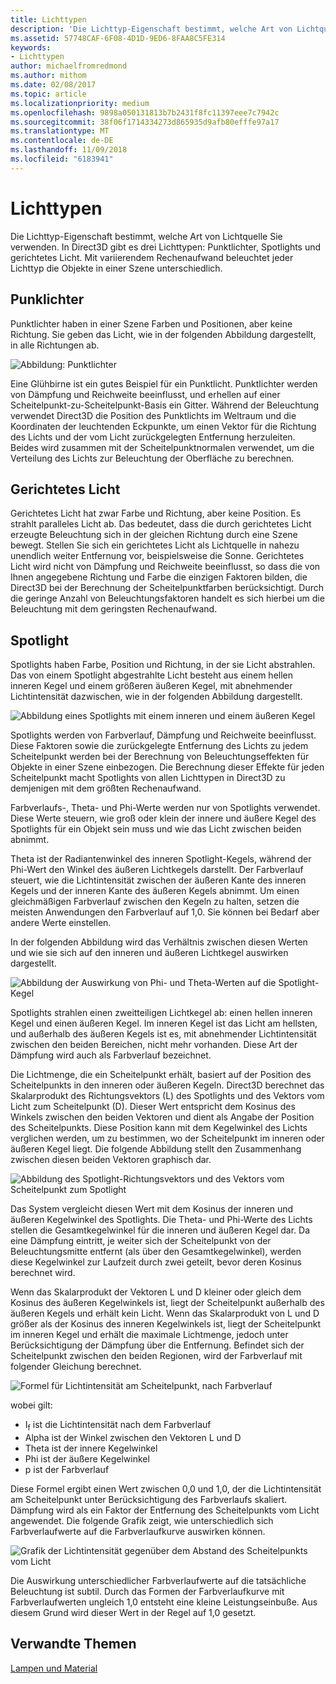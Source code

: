 ```yaml
---
title: Lichttypen
description: 'Die Lichttyp-Eigenschaft bestimmt, welche Art von Lichtquelle Sie verwenden. In Direct3D gibt es drei Lichttypen: Punktlichter, Spotlights und gerichtetes Licht.'
ms.assetid: 57748CAF-6F08-4D1D-9ED6-8FAA8C5FE314
keywords:
- Lichttypen
author: michaelfromredmond
ms.author: mithom
ms.date: 02/08/2017
ms.topic: article
ms.localizationpriority: medium
ms.openlocfilehash: 9898a050131813b7b2431f8fc11397eee7c7942c
ms.sourcegitcommit: 38f06f1714334273d865935d9afb80efffe97a17
ms.translationtype: MT
ms.contentlocale: de-DE
ms.lasthandoff: 11/09/2018
ms.locfileid: "6183941"
---
```

# <a name="light-types"></a>Lichttypen


Die Lichttyp-Eigenschaft bestimmt, welche Art von Lichtquelle Sie verwenden. In Direct3D gibt es drei Lichttypen: Punktlichter, Spotlights und gerichtetes Licht. Mit variierendem Rechenaufwand beleuchtet jeder Lichttyp die Objekte in einer Szene unterschiedlich.

## <a name="span-idpointlightspanspan-idpointlightspanspan-idpointlightspanpoint-light"></a><span id="Point_Light"></span><span id="point_light"></span><span id="POINT_LIGHT"></span>Punklichter


Punktlichter haben in einer Szene Farben und Positionen, aber keine Richtung. Sie geben das Licht, wie in der folgenden Abbildung dargestellt, in alle Richtungen ab.

![Abbildung: Punktlichter](images/ptlight.png)

Eine Glühbirne ist ein gutes Beispiel für ein Punktlicht. Punktlichter werden von Dämpfung und Reichweite beeinflusst, und erhellen auf einer Scheitelpunkt-zu-Scheitelpunkt-Basis ein Gitter. Während der Beleuchtung verwendet Direct3D die Position des Punktlichts im Weltraum und die Koordinaten der leuchtenden Eckpunkte, um einen Vektor für die Richtung des Lichts und der vom Licht zurückgelegten Entfernung herzuleiten. Beides wird zusammen mit der Scheitelpunktnormalen verwendet, um die Verteilung des Lichts zur Beleuchtung der Oberfläche zu berechnen.

## <a name="span-iddirectionallightspanspan-iddirectionallightspanspan-iddirectionallightspandirectional-light"></a><span id="Directional_Light"></span><span id="directional_light"></span><span id="DIRECTIONAL_LIGHT"></span>Gerichtetes Licht


Gerichtetes Licht hat zwar Farbe und Richtung, aber keine Position. Es strahlt paralleles Licht ab. Das bedeutet, dass die durch gerichtetes Licht erzeugte Beleuchtung sich in der gleichen Richtung durch eine Szene bewegt. Stellen Sie sich ein gerichtetes Licht als Lichtquelle in nahezu unendlich weiter Entfernung vor, beispielsweise die Sonne. Gerichtetes Licht wird nicht von Dämpfung und Reichweite beeinflusst, so dass die von Ihnen angegebene Richtung und Farbe die einzigen Faktoren bilden, die Direct3D bei der Berechnung der Scheitelpunktfarben berücksichtigt. Durch die geringe Anzahl von Beleuchtungsfaktoren handelt es sich hierbei um die Beleuchtung mit dem geringsten Rechenaufwand.

## <a name="span-idspotlightspanspan-idspotlightspanspan-idspotlightspanspotlight"></a><span id="SpotLight"></span><span id="spotlight"></span><span id="SPOTLIGHT"></span>Spotlight


Spotlights haben Farbe, Position und Richtung, in der sie Licht abstrahlen. Das von einem Spotlight abgestrahlte Licht besteht aus einem hellen inneren Kegel und einem größeren äußeren Kegel, mit abnehmender Lichtintensität dazwischen, wie in der folgenden Abbildung dargestellt.

![Abbildung eines Spotlights mit einem inneren und einem äußeren Kegel](images/spotlt.png)

Spotlights werden von Farbverlauf, Dämpfung und Reichweite beeinflusst. Diese Faktoren sowie die zurückgelegte Entfernung des Lichts zu jedem Scheitelpunkt werden bei der Berechnung von Beleuchtungseffekten für Objekte in einer Szene einbezogen. Die Berechnung dieser Effekte für jeden Scheitelpunkt macht Spotlights von allen Lichttypen in Direct3D zu demjenigen mit dem größten Rechenaufwand.

Farbverlaufs-, Theta- und Phi-Werte werden nur von Spotlights verwendet. Diese Werte steuern, wie groß oder klein der innere und äußere Kegel des Spotlights für ein Objekt sein muss und wie das Licht zwischen beiden abnimmt.

Theta ist der Radiantenwinkel des inneren Spotlight-Kegels, während der Phi-Wert den Winkel des äußeren Lichtkegels darstellt. Der Farbverlauf steuert, wie die Lichtintensität zwischen der äußeren Kante des inneren Kegels und der inneren Kante des äußeren Kegels abnimmt. Um einen gleichmäßigen Farbverlauf zwischen den Kegeln zu halten, setzen die meisten Anwendungen den Farbverlauf auf 1,0. Sie können bei Bedarf aber andere Werte einstellen.

In der folgenden Abbildung wird das Verhältnis zwischen diesen Werten und wie sie sich auf den inneren und äußeren Lichtkegel auswirken dargestellt.

![Abbildung der Auswirkung von Phi- und Theta-Werten auf die Spotlight-Kegel](images/spotlt2.png)

Spotlights strahlen einen zweitteiligen Lichtkegel ab: einen hellen inneren Kegel und einen äußeren Kegel. Im inneren Kegel ist das Licht am hellsten, und außerhalb des äußeren Kegels ist es, mit abnehmender Lichtintensität zwischen den beiden Bereichen, nicht mehr vorhanden. Diese Art der Dämpfung wird auch als Farbverlauf bezeichnet.

Die Lichtmenge, die ein Scheitelpunkt erhält, basiert auf der Position des Scheitelpunkts in den inneren oder äußeren Kegeln. Direct3D berechnet das Skalarprodukt des Richtungsvektors (L) des Spotlights und des Vektors vom Licht zum Scheitelpunkt (D). Dieser Wert entspricht dem Kosinus des Winkels zwischen den beiden Vektoren und dient als Angabe der Position des Scheitelpunkts. Diese Position kann mit dem Kegelwinkel des Lichts verglichen werden, um zu bestimmen, wo der Scheitelpunkt im inneren oder äußeren Kegel liegt. Die folgende Abbildung stellt den Zusammenhang zwischen diesen beiden Vektoren graphisch dar.

![Abbildung des Spotlight-Richtungsvektors und des Vektors vom Scheitelpunkt zum Spotlight](images/spotalg1.png)

Das System vergleicht diesen Wert mit dem Kosinus der inneren und äußeren Kegelwinkel des Spotlights. Die Theta- und Phi-Werte des Lichts stellen die Gesamtkegelwinkel für die inneren und äußeren Kegel dar. Da eine Dämpfung eintritt, je weiter sich der Scheitelpunkt von der Beleuchtungsmitte entfernt (als über den Gesamtkegelwinkel), werden diese Kegelwinkel zur Laufzeit durch zwei geteilt, bevor deren Kosinus berechnet wird.

Wenn das Skalarprodukt der Vektoren L und D kleiner oder gleich dem Kosinus des äußeren Kegelwinkels ist, liegt der Scheitelpunkt außerhalb des äußeren Kegels und erhält kein Licht. Wenn das Skalarprodukt von L und D größer als der Kosinus des inneren Kegelwinkels ist, liegt der Scheitelpunkt im inneren Kegel und erhält die maximale Lichtmenge, jedoch unter Berücksichtigung der Dämpfung über die Entfernung. Befindet sich der Scheitelpunkt zwischen den beiden Regionen, wird der Farbverlauf mit folgender Gleichung berechnet.

![Formel für Lichtintensität am Scheitelpunkt, nach Farbverlauf](images/falloff.png)

wobei gilt:

-   I<sub>f</sub> ist die Lichtintensität nach dem Farbverlauf
-   Alpha ist der Winkel zwischen den Vektoren L und D
-   Theta ist der innere Kegelwinkel
-   Phi ist der äußere Kegelwinkel
-   p ist der Farbverlauf

Diese Formel ergibt einen Wert zwischen 0,0 und 1,0, der die Lichtintensität am Scheitelpunkt unter Berücksichtigung des Farbverlaufs skaliert. Dämpfung wird als ein Faktor der Entfernung des Scheitelpunkts vom Licht angewendet. Die folgende Grafik zeigt, wie unterschiedlich sich Farbverlaufwerte auf die Farbverlaufkurve auswirken können.

![Grafik der Lichtintensität gegenüber dem Abstand des Scheitelpunkts vom Licht](images/fallgraf.png)

Die Auswirkung unterschiedlicher Farbverlaufwerte auf die tatsächliche Beleuchtung ist subtil. Durch das Formen der Farbverlaufkurve mit Farbverlaufwerten ungleich 1,0 entsteht eine kleine Leistungseinbuße. Aus diesem Grund wird dieser Wert in der Regel auf 1,0 gesetzt.

## <a name="span-idrelated-topicsspanrelated-topics"></a><span id="related-topics"></span>Verwandte Themen


[Lampen und Material](lights-and-materials.md)

 

 





